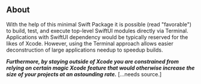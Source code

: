 ## About
With the help of this minimal Swift Package it is possible (read "favorable") to build, test, and execute top-level SwiftUI modules directly via Terminal. Applications with SwiftUI dependency would be typically reserved for the likes of Xcode. However, using the Terminal approach allows easier deconstruction of large applications needup to speedup builds.

**_Furthermore, by staying outside of Xcode you are constrained from relying on certain magic Xcode feature that would otherwise increase the size of your projects at an astounding rate._**
[...needs source.]

